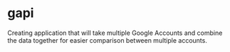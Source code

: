 gapi
====

Creating application that will take multiple Google Accounts and combine the data together for easier comparison between multiple accounts.
